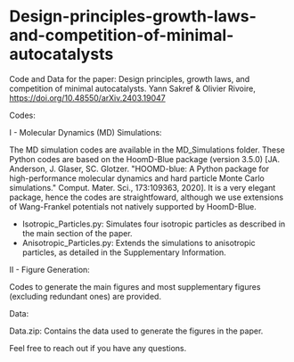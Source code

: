 # Design-principles-growth-laws-and-competition-of-minimal-autocatalysts
Code and Data for the paper: Design principles, growth laws, and competition of minimal autocatalysts. Yann Sakref &amp; Olivier Rivoire, 
https://doi.org/10.48550/arXiv.2403.19047

Codes:

I - Molecular Dynamics (MD) Simulations:

The MD simulation codes are available in the MD_Simulations folder. These Python codes are based on the HoomD-Blue package (version 3.5.0) [JA. Anderson, J. Glaser, SC. Glotzer. "HOOMD-blue: A Python package for high-performance molecular dynamics and hard particle Monte Carlo simulations." Comput. Mater. Sci., 173:109363, 2020]. It is a very elegant package, hence the codes are straightfoward, although we use extensions of Wang-Frankel potentials not natively supported by HoomD-Blue.
- Isotropic_Particles.py: Simulates four isotropic particles as described in the main section of the paper.
- Anisotropic_Particles.py: Extends the simulations to anisotropic particles, as detailed in the Supplementary Information.

II - Figure Generation:

Codes to generate the main figures and most supplementary figures (excluding redundant ones) are provided.

Data:

Data.zip: Contains the data used to generate the figures in the paper.

Feel free to reach out if you have any questions.
